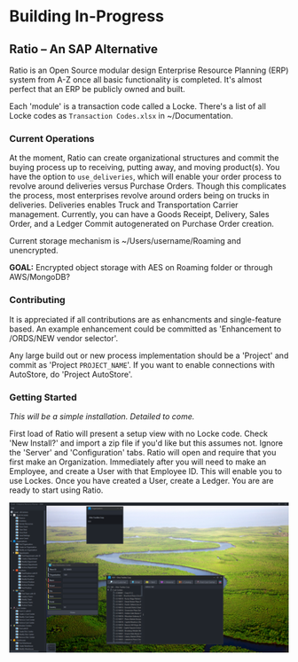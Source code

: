 # Building In-Progress
## Ratio – An SAP Alternative

Ratio is an Open Source modular design Enterprise Resource Planning (ERP) system from A-Z once all basic functionality is completed. It's almost perfect that an ERP be publicly owned and built.

Each 'module' is a transaction code called a Locke. There's a list of all Locke codes as `Transaction Codes.xlsx` in ~/Documentation.

### Current Operations
At the moment, Ratio can create organizational structures and commit the buying process up to receiving, putting away, and moving product(s). You have the option to `use_deliveries`, which will enable your order process to revolve around deliveries versus Purchase Orders. Though this complicates the process, most enterprises revolve around orders being on trucks in deliveries. Deliveries enables Truck and Transportation Carrier management. Currently, you can have a Goods Receipt, Delivery, Sales Order, and a Ledger Commit autogenerated on Purchase Order creation.

Current storage mechanism is ~/Users/username/Roaming and unencrypted.

**GOAL:** Encrypted object storage with AES on Roaming folder or through AWS/MongoDB?

### Contributing
It is appreciated if all contributions are as enhancments and single-feature based. An example enhancement could be committed as 'Enhancement to /ORDS/NEW vendor selector'.

Any large build out or new process implementation should be a 'Project' and commit as 'Project `PROJECT_NAME`'. If you want to enable connections with AutoStore, do 'Project AutoStore'.

### Getting Started
_This will be a simple installation. Detailed to come._

First load of Ratio will present a setup view with no Locke code. Check 'New Install?' and import a zip file if you'd like but this assumes not. Ignore the 'Server' and 'Configuration' tabs. Ratio will open and require that you first make an Organization. Immediately after you will need to make an Employee, and create a User with that Employee ID. This will enable you to use Lockes. Once you have created a User, create a Ledger. You are are ready to start using Ratio.

![img.png](img.png)
